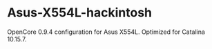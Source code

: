 # Asus-X554L-hackintosh
OpenCore 0.9.4 configuration for Asus X554L. Optimized for Catalina 10.15.7.
